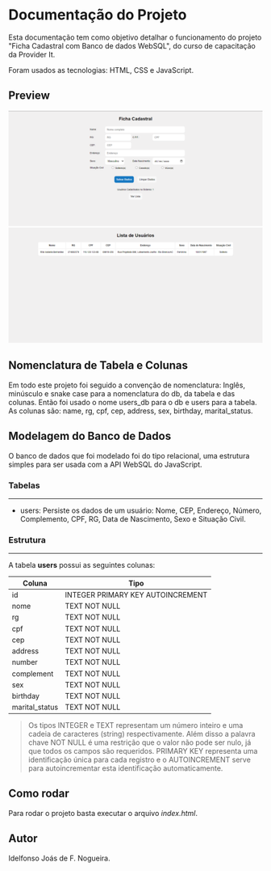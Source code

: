 # Documentação do Projeto

Esta documentação tem como objetivo detalhar o funcionamento do projeto "Ficha Cadastral com Banco de dados WebSQL", do curso de capacitação da Provider It.

Foram usados as tecnologias: HTML, CSS e JavaScript.

## Preview

![screenshot](https://raw.githubusercontent.com/joasnog/curso-capacitacao-provider-it/master/ficha-cadastral-web-sql/screenshots/screenshot.png?token=GHSAT0AAAAAACASCWIT3EZVH72KCHCIEFBYZBDNQYQ)
![screenshot](https://github.com/joasnog/curso-capacitacao-provider-it/blob/master/ficha-cadastral-web-sql/screenshots/screenshot_2.png?raw=true)

## Nomenclatura de Tabela e Colunas

Em todo este projeto foi seguido a convenção de nomenclatura: Inglês, minúsculo e snake case para a nomenclatura do db, da tabela e das colunas.
Então foi usado o nome users_db para o db e users para a tabela. As colunas são: name, rg, cpf, cep, address, sex, birthday, marital_status.

## Modelagem do Banco de Dados

O banco de dados que foi modelado foi do tipo relacional, uma estrutura simples para ser usada com a API WebSQL do JavaScript.

### Tabelas

---

- users: Persiste os dados de um usuário: Nome, CEP, Endereço, Número, Complemento, CPF, RG, Data de Nascimento, Sexo e Situação Civil.

### Estrutura

---

A tabela **users** possui as seguintes colunas:

| Coluna         | Tipo                              |
| -------------- | --------------------------------- |
| id             | INTEGER PRIMARY KEY AUTOINCREMENT |
| nome           | TEXT NOT NULL                     |
| rg             | TEXT NOT NULL                     |
| cpf            | TEXT NOT NULL                     |
| cep            | TEXT NOT NULL                     |
| address        | TEXT NOT NULL                     |
| number         | TEXT NOT NULL                     |
| complement     | TEXT NOT NULL                     |
| sex            | TEXT NOT NULL                     |
| birthday       | TEXT NOT NULL                     |
| marital_status | TEXT NOT NULL                     |

> Os tipos INTEGER e TEXT representam um número inteiro e uma cadeia de caracteres (string) respectivamente. Além disso a palavra chave NOT NULL é uma restrição que o valor não pode ser nulo, já que todos os campos são requeridos. PRIMARY KEY representa uma identificação única para cada registro e o AUTOINCREMENT serve para autoincrementar esta identificação automaticamente.

## Como rodar

Para rodar o projeto basta executar o arquivo _index.html_.

## Autor

Idelfonso Joás de F. Nogueira.
